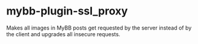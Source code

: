 # mybb-plugin-ssl_proxy
Makes all images in MyBB posts get requested by the server instead of by the client and upgrades all insecure requests.
